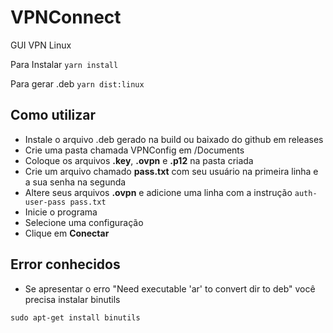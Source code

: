 # VPNConnect
GUI VPN Linux


Para Instalar
``` yarn install ```

Para gerar .deb
```yarn dist:linux ```


## Como utilizar

- Instale o arquivo .deb gerado na build ou baixado do github em releases
- Crie uma pasta chamada VPNConfig em /Documents
- Coloque os arquivos **.key**, **.ovpn** e **.p12** na pasta criada
- Crie um arquivo chamado **pass.txt** com seu usuário na primeira linha e a sua senha na segunda
- Altere seus arquivos **.ovpn** e adicione uma linha com a instrução ```auth-user-pass pass.txt```
- Inicie o programa
- Selecione uma configuração
- Clique em **Conectar**



## Error conhecidos

- Se apresentar o erro "Need executable 'ar' to convert dir to deb" você precisa instalar binutils

```sudo apt-get install binutils ```


